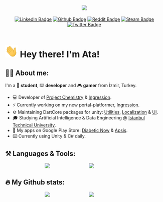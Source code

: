 <div id="header" align="center">
  <img src="https://anyforsoft.com/static/a2da834e20a93f2114281a1174296b58/17.gif" width="300"/>

  <br>
  <br>

  <div id="badges">
    <a href="https://www.linkedin.com/in/ata-trkgl/"><img src="https://img.shields.io/badge/LinkedIn-blue?style=for-the-badge&logo=linkedin&logoColor=white" alt="LinkedIn Badge"/></a>
    <a href="https://github.com/AtaTrkgl"><img src="https://img.shields.io/badge/Github-gray?style=for-the-badge&logo=Github&logoColor=white" alt="Github Badge"/></a>
    <a href="https://www.reddit.com/user/dartyet1"><img src="https://img.shields.io/badge/Reddit-orange?style=for-the-badge&logo=reddit&logoColor=white" alt="Reddit Badge"/></a>
    <a href="https://steamcommunity.com/id/dartyet1"><img src="https://img.shields.io/badge/Steam-gray?style=for-the-badge&logo=steam&logoColor=white" alt="Steam Badge"/></a>
    <a href="https://twitter.com/dartyet1"><img src="https://img.shields.io/badge/Twitter-blue?style=for-the-badge&logo=twitter&logoColor=white" alt="Twitter Badge"/></a>
  </div>
</div>

<br>

<h1><b>
<img src="https://raw.githubusercontent.com/ABSphreak/ABSphreak/master/gifs/Hi.gif"  width="40" height="40"> Hey there! I'm Ata!
</b></h1>

## 🧑‍💻 **About me:**

I'm a 📖 **student**, ⌨️ **developer** and 🎮 **gamer** from İzmir, Turkey.

-   💻 Developer of [Project Chemistry](https://store.steampowered.com/app/1270620) & [Ingression](https://store.steampowered.com/app/1966970).
-   ⚡ Currently working on my new portal-platformer, [Ingression](https://store.steampowered.com/app/1966970).
-   ⚙️ Maintaining DartCore packages for unity: [Utilities](https://openupm.com/packages/com.dartcore.utilities/), [Localization](https://openupm.com/packages/com.dartcore.localization/) & [UI](https://openupm.com/packages/com.dartcore.ui/).
-   🎓 Studying Artificial Intelligence & Data Engineering @ [Istanbul Technical University](https://www.itu.edu.tr/).
-   📱 My apps on Google Play Store: [Diabetic Now](https://play.google.com/store/apps/details?id=com.diabetic_now) & [Apsis](https://play.google.com/store/apps/details?id=com.ataturkoglu.apsis).
-   ⌨️ Currently using Unity & C# daily.

## ⚒️ **Languages & Tools:**

<div align="center">
  <img align="right" width="47%" src="https://github-readme-stats.vercel.app/api/top-langs/?username=AtaTrkgl&layout=compact&theme=transparent&exclude_repo=yzv-475e-term-project" />
  <img width="47%" src="https://skillicons.dev/icons?i=unity,cs,py,flutter,dart,html,css,js&perline=4" />
</div>

## 🔥 **My Github stats:**

<div align="center">
  <img align="right" width="47%" src="http://github-readme-streak-stats.herokuapp.com?user=AtaTrkgl&theme=transparent" />
  <img width="47%" src="https://github-readme-stats.vercel.app/api?username=AtaTrkgl&show_icons=true&theme=transparent" />
</div>

